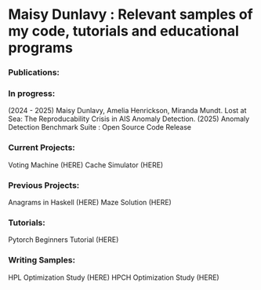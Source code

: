 # Maisy Dunlavy : Relevant samples of my code, tutorials and educational programs 

### Publications: 


### In progress: 
(2024 - 2025) Maisy Dunlavy, Amelia Henrickson, Miranda Mundt. Lost at Sea: The Reproducability Crisis in AIS Anomaly Detection.
(2025) Anomaly Detection Benchmark Suite : Open Source Code Release 

### Current Projects: 
Voting Machine (HERE)
Cache Simulator (HERE)

### Previous Projects: 
Anagrams in Haskell (HERE)
Maze Solution (HERE)


### Tutorials: 
Pytorch Beginners Tutorial (HERE)

### Writing Samples: 
HPL Optimization Study (HERE)
HPCH Optimization Study (HERE)
